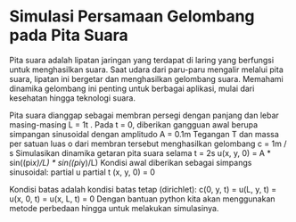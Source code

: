 # Simulasi Persamaan Gelombang pada Pita Suara
Pita suara adalah lipatan jaringan yang terdapat di laring yang berfungsi untuk menghasilkan suara. Saat udara dari paru-paru mengalir melalui pita suara, lipatan ini bergetar dan menghasilkan gelombang suara. Memahami dinamika gelombang ini penting untuk berbagai aplikasi, mulai dari kesehatan hingga teknologi suara.

Pita suara dianggap sebagai membran persegi dengan panjang dan lebar masing-masing L = 1t . Pada t = 0, diberikan gangguan awal berupa simpangan sinusoidal dengan amplitudo A = 0.1m Tegangan T dan massa per satuan luas o dari membran tersebut menghasilkan gelombang c = 1m / s Simulasikan dinamika getaran pita suara selama t = 2s u(x, y, 0) = A * sin((pi*x)/L) * sin((pi*y)/L) Kondisi awal diberikan sebagai simpangs sinusoidal: partial u partial t (x, y, 0) = 0

Kondisi batas adalah kondisi batas tetap (dirichlet): c(0, y, t) = u(L, y, t) = u(x, 0, t) = u(x, L, t) = 0 Dengan bantuan python kita akan menggunakan metode perbedaan hingga untuk melakukan simulasinya.
